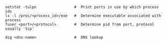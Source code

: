     netstat -tulpn                 #  Print ports in use by which process ids
    ls -l /proc/<process_id>/exe   #  Determine executable associated with process
    fuser <port>/<protocol>        #  Determine pid from port, protocol usually 'tcp' 

    dig <dns-name>                 #  DNS lookup
